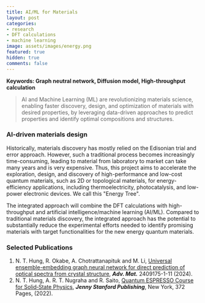 ```yaml
---
title: AI/ML for Materials
layout: post
categories:
- research
- DFT calculations
- machine learning
image: assets/images/energy.png
featured: true
hidden: true
comments: false
---
```


**Keywords: Graph neutral network, Diffusion model, High-throughput calculation**

> AI and Machine Learning (ML) are revolutionizing materials science, enabling faster discovery, design, and optimization of materials with desired properties, by leveraging data-driven approaches to predict properties and identify optimal compositions and structures.

### AI-driven materials design

Historically, materials discovery has mostly relied on the Edisonian trial and error approach. However, such a traditional process becomes increasingly time-consuming, leading to material from laboratory to market can take many years and is very expensive. Thus, this project aims to accelerate the exploration, design, and discovery of high-performance and low-cost quantum materials, such as 2D or topological materials, for energy-efficiency applications, including thermoelectricity, photocatalysis, and low-power electronic devices. We call this "Energy Tree". 

The integrated approach will combine the DFT calculations with high-throughput and artificial intelligence/machine learning (AI/ML). Compared to traditional materials discovery, the integrated approach has the potential to substantially reduce the experimental efforts needed to identify promising materials with target functionalities for the new energy quantum materials.

### Selected Publications
1. N. T. Hung, R. Okabe,  A. Chotrattanapituk and M. Li, [Universal ensemble-embedding graph neural network for direct prediction of optical spectra from crystal structure](https://doi.org/10.1002/adma.202409175), ***Adv. Mat.*** 2409175-1-11 (2024).
2. N. T. Hung, A. R. T. Nugraha and R. Saito, [Quantum ESPRESSO Course for Solid‑State Physics](https://doi.org/10.1201/9781003290964), ***Jenny Stanford Publishing***, New York, 372 Pages, (2022).
